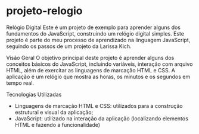 # projeto-relogio

Relógio Digital
Este é um projeto de exemplo para aprender alguns dos fundamentos do JavaScript, construindo um relógio digital simples. Este projeto é parte do meu processo de aprendizado na linguagem JavaScript, seguindo os passos de um projeto da Larissa Kich.

Visão Geral
O objetivo principal deste projeto é aprender alguns dos conceitos básicos do JavaScript, incluindo variáveis, interação com arquivo HTML, além de exercitar as linguagens de marcação HTML e CSS. A aplicação é um relógio que mostra as horas, os minutos e os segundos em tempo real.

Tecnologias Utilizadas
  - Linguagens de marcação HTML e CSS: utilizados para a construção estrutural e visual da aplicação;
  - JavaScript: utilizado na interação da aplicação (localizando elementos HTML e fazendo a funcionalidade)

